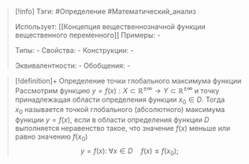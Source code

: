 > [!info]
> Тэги: #Определение #Математический_анализ   
> 
> Использует: [[Концепция вещественнозначной функции вещественного переменного]]
> Примеры: *-*
> 
> Типы: *-*
> Свойства: *-*
> Конструкции: *-*
> 
> Эквивалентности: *-*
> Обобщения: *-*

> [!definition]+ Определение точки глобального максимума функции 
> Рассмотрим функцию $y = f(x):X \subset \mathbb{R^{\pm\infty}}\rightarrow Y \subset \mathbb{R^{\pm\infty}}$ и точку принадлежащая области определения функции $x_0 \in D$. Тогда ${\displaystyle x_{0}}$ называется точкой глобального (абсолютного) максимума функции ${\displaystyle y=f(x),}$ если в области определения функции $D$ выполняется неравенство такое, что значение $f(x)$ меньше или равно значению $f(x_0)$ $${\displaystyle y=f(x): \; \forall x\in D\quad f(x)\leqslant f(x_{0});}$$
